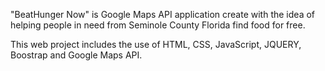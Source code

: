 "BeatHunger Now" is Google Maps API application create with the idea of helping people in need from Seminole County Florida find food for free.

This web project includes the use of HTML, CSS, JavaScript, JQUERY, Boostrap and Google Maps API.
